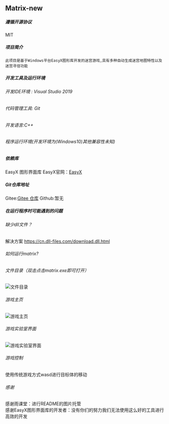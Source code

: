 ## Matrix-new
##### 遵循开源协议
 MIT
 ##### 项目简介
 `此项目是基于Windows平台EasyX图形库开发的迷宫游戏,具有多种自动生成迷宫地图特性以及迷宫寻径功能`
 ##### 开发工具及运行环境
 ###### 开发IDE环境 :  Visual Studio 2019
 ###### 代码管理工具:  Git
 ###### 开发语言:C++
 ######  程序运行环境(开发环境为(Windows10)其他兼容性未知) 
 ##### 依赖库
 EasyX 图形界面库
 EasyX官网：[EasyX](https://easyx.cn/)
 ##### Git仓库地址
 Gitee:[Gitee 仓库](https://gitee.com/gaowanlu/matrix-new/)
 Github:暂无
 ##### 在运行程序时可能遇到的问题
 ###### 缺少dll文件？
 解决方案
 https://cn.dll-files.com/download.dll.html
######  如何运行matrix?
######  文件目录（双击点击matrix.exe即可打开）
![文件目录](https://img-blog.csdnimg.cn/img_convert/80f1a01ef856a7b084cded38521f71f7.png#pic_center)
######  游戏主页
![游戏主页](https://img-blog.csdnimg.cn/img_convert/ef3af4d3477f6af13385398b515c1fe3.png#pic_center)
######  游戏实验室界面
![游戏实验室界面](https://img-blog.csdnimg.cn/img_convert/be3aa68a8a0fe3c1b705c15cf897bbbe.png#pic_center)
######   游戏控制
使用传统游戏方式wasd进行目标体的移动
######   感谢
感谢雨课堂：进行README的图片托管  
感谢EasyX图形界面库的开发者：没有你们的努力我们无法使用这么好的工具进行高效的开发
